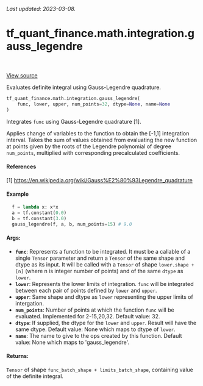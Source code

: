 <!--
This file is generated by a tool. Do not edit directly.
For open-source contributions the docs will be updated automatically.
-->

*Last updated: 2023-03-08.*

<div itemscope itemtype="http://developers.google.com/ReferenceObject">
<meta itemprop="name" content="tf_quant_finance.math.integration.gauss_legendre" />
<meta itemprop="path" content="Stable" />
</div>

# tf_quant_finance.math.integration.gauss_legendre

<!-- Insert buttons and diff -->

<table class="tfo-notebook-buttons tfo-api" align="left">
</table>

<a target="_blank" href="https://github.com/google/tf-quant-finance/blob/master/tf_quant_finance/math/integration/gauss_legendre.py">View source</a>



Evaluates definite integral using Gauss-Legendre quadrature.

```python
tf_quant_finance.math.integration.gauss_legendre(
    func, lower, upper, num_points=32, dtype=None, name=None
)
```



<!-- Placeholder for "Used in" -->

Integrates `func` using Gauss-Legendre quadrature [1].

Applies change of variables to the function to obtain the [-1,1] integration
interval.
Takes the sum of values obtained from evaluating the new function at points
given by the roots of the Legendre polynomial of degree `num_points`,
multiplied with corresponding precalculated coefficients.

#### References
[1] https://en.wikipedia.org/wiki/Gauss%E2%80%93Legendre_quadrature

#### Example
```python
  f = lambda x: x*x
  a = tf.constant(0.0)
  b = tf.constant(3.0)
  gauss_legendre(f, a, b, num_points=15) # 9.0
```

#### Args:


* <b>`func`</b>: Represents a function to be integrated. It must be a callable of a
  single `Tensor` parameter and return a `Tensor` of the same shape and
  dtype as its input. It will be called with a `Tensor` of shape
  `lower.shape + [n]` (where n is integer number of points) and of the same
  `dtype` as `lower`.
* <b>`lower`</b>: Represents the lower limits of integration. `func` will be integrated
  between each pair of points defined by `lower` and `upper`.
* <b>`upper`</b>: Same shape and dtype as `lower` representing the upper limits of
  intergation.
* <b>`num_points`</b>: Number of points at which the function `func` will be evaluated.
  Implemented for 2-15,20,32.
  Default value: 32.
* <b>`dtype`</b>: If supplied, the dtype for the `lower` and `upper`. Result will have
  the same dtype.
  Default value: None which maps to dtype of `lower`.
* <b>`name`</b>: The name to give to the ops created by this function.
  Default value: None which maps to 'gauss_legendre'.


#### Returns:

`Tensor` of shape `func_batch_shape + limits_batch_shape`, containing
  value of the definite integral.
